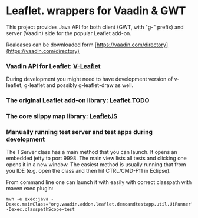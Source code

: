 # Leaflet. wrappers for Vaadin & GWT

This project provides Java API for both client (GWT, with "g-" prefix) and server (Vaadin) side for the popular Leaflet add-on.

Realeases can be downloaded form [https://vaadin.com/directory](https://vaadin.com/directory)

### Vaadin API for Leaflet: [V-Leaflet](https://github.com/mstahv/v-leaflet)

During development you might need to have development version of v-leaflet, g-leaflet and possibly g-leaflet-draw as well.

### The original Leaflet add-on library: [Leaflet.TODO](https://github.com/TODO/TODO)

### The core slippy map library: [LeafletJS](http://leafletjs.com)

### Manually running test server and test apps during development

The TServer class has a main method that you can launch. It opens an embedded jetty to port 9998. The main view lists all tests and clicking one opens it in a new window. The easiest method is usually running that from you IDE (e.g. open the class and then hit CTRL/CMD-F11 in Eclipse). 

From command line one can launch it with easily with correct classpath with maven exec plugin:
```
mvn -e exec:java -Dexec.mainClass="org.vaadin.addon.leaflet.demoandtestapp.util.UiRunner" -Dexec.classpathScope=test
```


